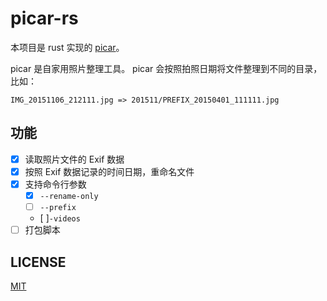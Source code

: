 # picar-rs

本项目是 rust 实现的 [picar](https://github.com/yuekcc/picar)。

picar 是自家用照片整理工具。 picar 会按照拍照日期将文件整理到不同的目录，比如： 

```
IMG_20151106_212111.jpg => 201511/PREFIX_20150401_111111.jpg
```

## 功能

- [x] 读取照片文件的 Exif 数据
- [x] 按照 Exif 数据记录的时间日期，重命名文件
- [x] 支持命令行参数
    - [x] `--rename-only`
    - [ ] `--prefix`
    - [ ]`-videos`
- [ ] 打包脚本

## LICENSE

[MIT](LICENSE)
